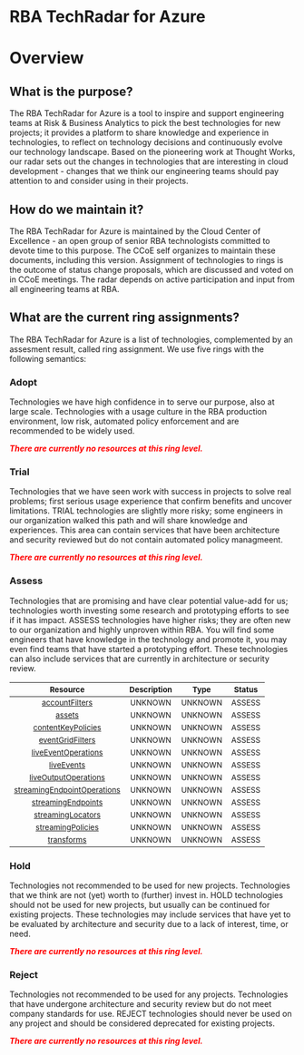 
RBA TechRadar for Azure
=======================

# Overview

## What is the purpose?


The RBA TechRadar for Azure is a tool to inspire and support engineering teams at Risk & Business Analytics to pick the best technologies for new projects; it provides a platform to share knowledge and experience in technologies, to reflect on technology decisions and continuously evolve our technology landscape.  Based on the pioneering work at Thought Works, our radar sets out the changes in technologies that are interesting in cloud development - changes that we think our engineering teams should pay attention to and consider using in their projects.
## How do we maintain it?


The RBA TechRadar for Azure is maintained by the Cloud Center of Excellence - an open group of senior RBA technologists committed to devote time to this purpose.  The CCoE self organizes to maintain these documents, including this version.  Assignment of technologies to rings is the outcome of status change proposals, which are discussed and voted on in CCoE meetings.  The radar depends on active participation and input from all engineering teams at RBA.
## What are the current ring assignments?


The RBA TechRadar for Azure is a list of technologies, complemented by an assesment result, called ring assignment.  We use five rings with the following semantics:
### Adopt


Technologies we have high confidence in to serve our purpose, also at large scale.  Technologies with a usage culture in the RBA production environment, low risk, automated policy enforcement and are recommended to be widely used.  
  
***<font color="red"> There are currently no resources at this ring level. </font>***
### Trial


Technologies that we have seen work with success in projects to solve real problems;  first serious usage experience that confirm benefits and uncover limitations.  TRIAL technologies are slightly more risky; some engineers in our organization walked this path and will share knowledge and experiences.  This area can contain services that have been architecture and security reviewed but do not contain automated policy managmeent.  
  
***<font color="red"> There are currently no resources at this ring level. </font>***
### Assess


Technologies that are promising and have clear potential value-add for us; technologies worth investing some research and prototyping efforts to see if it has impact.  ASSESS technologies have higher risks;  they are often new to our organization and highly unproven within RBA.  You will find some engineers that have knowledge in the technology and promote it, you may even find teams that have started a prototyping effort.  These technologies can also include services that are currently in architecture or security review.  

|<sub>Resource</sub>|<sub>Description</sub>|<sub>Type</sub>|<sub>Status</sub>|
| :---: | :---: | :---: | :---: |
|<sub>[accountFilters](https://github.com/openrba/python-azure-techradar/tree/master/Microsoft.ApiManagement/mediaservices/accountFilters)</sub>|<sub>UNKNOWN</sub>|<sub>UNKNOWN</sub>|<sub>ASSESS</sub>|
|<sub>[assets](https://github.com/openrba/python-azure-techradar/tree/master/Microsoft.ApiManagement/mediaservices/assets)</sub>|<sub>UNKNOWN</sub>|<sub>UNKNOWN</sub>|<sub>ASSESS</sub>|
|<sub>[contentKeyPolicies](https://github.com/openrba/python-azure-techradar/tree/master/Microsoft.ApiManagement/mediaservices/contentKeyPolicies)</sub>|<sub>UNKNOWN</sub>|<sub>UNKNOWN</sub>|<sub>ASSESS</sub>|
|<sub>[eventGridFilters](https://github.com/openrba/python-azure-techradar/tree/master/Microsoft.ApiManagement/mediaservices/eventGridFilters)</sub>|<sub>UNKNOWN</sub>|<sub>UNKNOWN</sub>|<sub>ASSESS</sub>|
|<sub>[liveEventOperations](https://github.com/openrba/python-azure-techradar/tree/master/Microsoft.ApiManagement/mediaservices/liveEventOperations)</sub>|<sub>UNKNOWN</sub>|<sub>UNKNOWN</sub>|<sub>ASSESS</sub>|
|<sub>[liveEvents](https://github.com/openrba/python-azure-techradar/tree/master/Microsoft.ApiManagement/mediaservices/liveEvents)</sub>|<sub>UNKNOWN</sub>|<sub>UNKNOWN</sub>|<sub>ASSESS</sub>|
|<sub>[liveOutputOperations](https://github.com/openrba/python-azure-techradar/tree/master/Microsoft.ApiManagement/mediaservices/liveOutputOperations)</sub>|<sub>UNKNOWN</sub>|<sub>UNKNOWN</sub>|<sub>ASSESS</sub>|
|<sub>[streamingEndpointOperations](https://github.com/openrba/python-azure-techradar/tree/master/Microsoft.ApiManagement/mediaservices/streamingEndpointOperations)</sub>|<sub>UNKNOWN</sub>|<sub>UNKNOWN</sub>|<sub>ASSESS</sub>|
|<sub>[streamingEndpoints](https://github.com/openrba/python-azure-techradar/tree/master/Microsoft.ApiManagement/mediaservices/streamingEndpoints)</sub>|<sub>UNKNOWN</sub>|<sub>UNKNOWN</sub>|<sub>ASSESS</sub>|
|<sub>[streamingLocators](https://github.com/openrba/python-azure-techradar/tree/master/Microsoft.ApiManagement/mediaservices/streamingLocators)</sub>|<sub>UNKNOWN</sub>|<sub>UNKNOWN</sub>|<sub>ASSESS</sub>|
|<sub>[streamingPolicies](https://github.com/openrba/python-azure-techradar/tree/master/Microsoft.ApiManagement/mediaservices/streamingPolicies)</sub>|<sub>UNKNOWN</sub>|<sub>UNKNOWN</sub>|<sub>ASSESS</sub>|
|<sub>[transforms](https://github.com/openrba/python-azure-techradar/tree/master/Microsoft.ApiManagement/mediaservices/transforms)</sub>|<sub>UNKNOWN</sub>|<sub>UNKNOWN</sub>|<sub>ASSESS</sub>|

### Hold


Technologies not recommended to be used for new projects. Technologies that we think are not (yet) worth to (further) invest in.  HOLD technologies should not be used for new projects, but usually can be continued for existing projects.  These technologies may include services that have yet to be evaluated by architecture and security due to a lack of interest, time, or need.  
  
***<font color="red"> There are currently no resources at this ring level. </font>***
### Reject


Technologies not recommended to be used for any projects. Technologies that have undergone architecture and security review but do not meet company standards for use.  REJECT technologies should never be used on any project and should be considered deprecated for existing projects.  
  
***<font color="red"> There are currently no resources at this ring level. </font>***